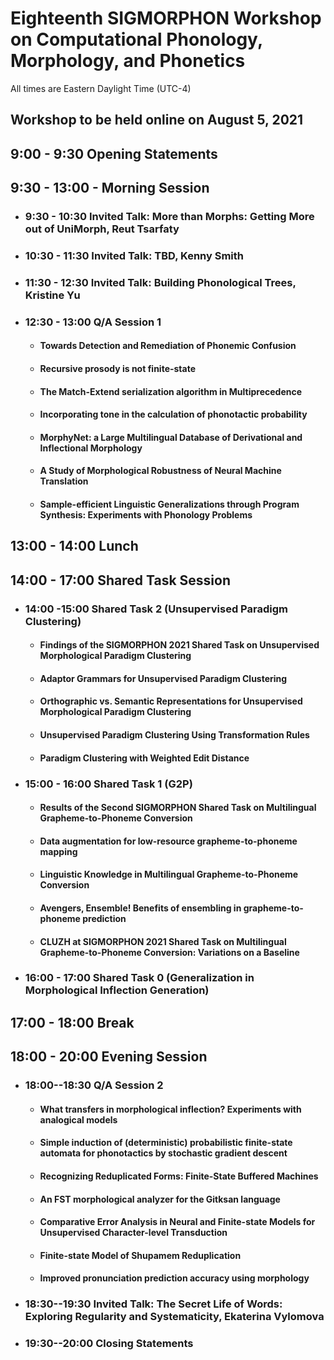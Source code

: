 # Eighteenth SIGMORPHON Workshop on Computational Phonology, Morphology, and Phonetics
All times are Eastern Daylight Time (UTC-4)

## Workshop to be held online on August 5, 2021

## 9:00 - 9:30 Opening Statements


## 9:30 - 13:00 - Morning Session


  + ### 9:30 - 10:30 Invited Talk: More than Morphs:  Getting More out of UniMorph, Reut Tsarfaty
  + ### 10:30 - 11:30 Invited Talk: TBD, Kenny Smith 
  + ### 11:30 - 12:30 Invited Talk: Building Phonological Trees, Kristine Yu
  + ### 12:30 - 13:00 Q/A Session 1
    + ####   Towards Detection and Remediation of Phonemic Confusion
    + ####   Recursive prosody is not finite-state
    + ####   The Match-Extend serialization algorithm in Multiprecedence
    + ####   Incorporating tone in the calculation of phonotactic probability
    + ####   MorphyNet: a Large Multilingual Database of Derivational and Inflectional Morphology
    + ####   A Study of Morphological Robustness of Neural Machine Translation
    + ####   Sample-efficient Linguistic Generalizations through Program Synthesis: Experiments with Phonology Problems


## 13:00 - 14:00 Lunch


## 14:00 - 17:00 Shared Task Session


  + ### 14:00 -15:00 Shared Task 2 (Unsupervised Paradigm Clustering)
    + #### Findings of the SIGMORPHON 2021 Shared Task on Unsupervised Morphological Paradigm Clustering
    + #### Adaptor Grammars for Unsupervised Paradigm Clustering
    + #### Orthographic vs. Semantic Representations for Unsupervised Morphological Paradigm Clustering
    + #### Unsupervised Paradigm Clustering Using Transformation Rules
    + #### Paradigm Clustering with Weighted Edit Distance

  + ### 15:00 - 16:00 Shared Task 1 (G2P)
    + #### Results of the Second SIGMORPHON Shared Task on Multilingual Grapheme-to-Phoneme Conversion
    + #### Data augmentation for low-resource grapheme-to-phoneme mapping
    + #### Linguistic Knowledge in Multilingual Grapheme-to-Phoneme Conversion
    + #### Avengers, Ensemble! Benefits of ensembling in grapheme-to-phoneme prediction
    + #### CLUZH at SIGMORPHON 2021 Shared Task on Multilingual Grapheme-to-Phoneme Conversion: Variations on a Baseline
  + ### 16:00 - 17:00 Shared Task 0 (Generalization in Morphological Inflection Generation)

## 17:00 - 18:00 Break


## 18:00 - 20:00 Evening Session


  + ### 18:00--18:30 Q/A Session 2
    + #### What transfers in morphological inflection? Experiments with analogical models
    + #### Simple induction of (deterministic) probabilistic finite-state automata for phonotactics by stochastic gradient descent
    + #### Recognizing Reduplicated Forms: Finite-State Buffered Machines
    + #### An FST morphological analyzer for the Gitksan language
    + #### Comparative Error Analysis in Neural and Finite-state Models for Unsupervised Character-level Transduction
    + #### Finite-state Model of Shupamem Reduplication
    + #### Improved pronunciation prediction accuracy using morphology

  + ### 18:30--19:30 Invited Talk: The Secret Life of Words: Exploring Regularity and Systematicity, Ekaterina Vylomova

  + ### 19:30--20:00 Closing Statements
